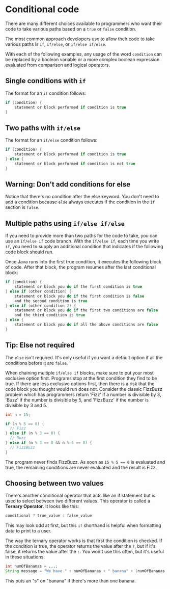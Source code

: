 # Conditional code

There are many different choices available to programmers who want their code to take various paths based on a `true` or `false` condition.

The most common approach developers use to allow their code to take various paths is `if`, `if/else`, or `if/else if/else`.

With each of the following examples, any usage of the word `condition` can be replaced by a boolean variable or a more complex boolean expression evaluated from comparison and logical operators.

## Single conditions with `if`
The format for an `if` condition follows:

```java
if (condition) {
    statement or block performed if condition is true
}
```

## Two paths with `if/else`
The format for an `if/else` condition follows:

```java
if (condition) {
    statement or block performed if condition is true
} else {
    statement or block performed if condition is not true
}
```

## Warning: Don't add conditions for else
Notice that there's no condition after the else keyword. You don't need to add a condition because `else` always executes if the condition in the `if` section is `false`.

## Multiple paths using `if/else if/else`
If you need to provide more than two paths for the code to take, you can use an `if/else if` code branch. With the `if/else if`, each time you write `if`, you need to supply an additional condition that indicates if the following code block should run.

Once Java runs into the first true condition, it executes the following block of code. After that block, the program resumes after the last conditional block:

```java
if (condition) {
    statement or block you do if the first condition is true
} else if (other condition) {
    statement or block you do if the first condition is false
    and the second condition is true
} else if (other condition 2) {
    statement or block you do if the first two conditions are false
    and the third condition is true
} else {
    statement or block you do if all the above conditions are false
}
```

## Tip: Else not required
The `else` isn't required. It's only useful if you want a default option if all the conditions before it are `false`.

When chaining multiple `if/else if` blocks, make sure to put your most exclusive option first. Programs stop at the first condition they find to be true. If there are less exclusive options first, then there is a risk that the code block you thought would run does not. Consider the classic FizzBuzz problem which has programmers return 'Fizz' if a number is divisible by 3, 'Buzz' if the number is divisible by 5, and 'FizzBuzz' if the number is divisible by 3 and 5.

```java
int n = 15;

if (n % 5 == 0) {
  // Fizz
} else if (n % 3 == 0) {
  // Buzz
} else if (n % 3 == 0 && n % 5 == 0) {
  // FizzBuzz
}
```

The program never finds FizzBuzz. As soon as `15 % 5 == 0` is evaluated and true, the remaining conditions are never evaluated and the result is Fizz.

## Choosing between two values
There's another conditional operator that acts like an if statement but is used to select between two different values. This operator is called a **Ternary Operator**. It looks like this:

```java
conditional ? true_value : false_value
```

This may look odd at first, but this `if` shorthand is helpful when formatting data to print to a user.

The way the ternary operator works is that first the condition is checked. If the condition is true, the operator returns the value after the `?`, but if it's false, it returns the value after the `:`. You won't use this often, but it's useful in these situations:

```java
int numOfBananas = ...;
String message = "We have " + numOfBananas + " banana" + (numOfBananas != 1 ? "s" : "");
```

This puts an "s" on "banana" if there's more than one banana.